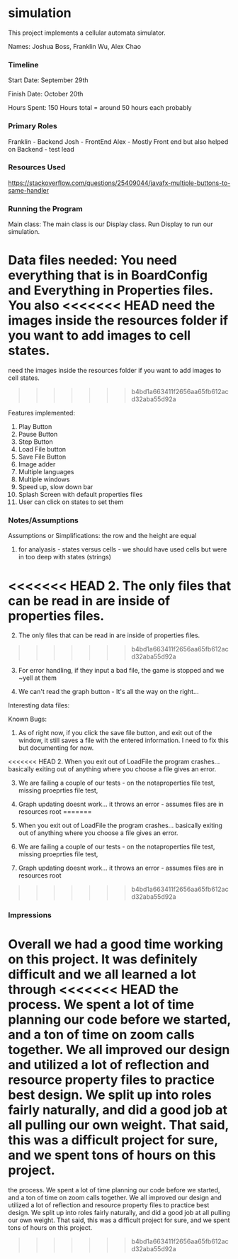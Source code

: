 simulation
====

This project implements a cellular automata simulator.

Names: Joshua Boss, Franklin Wu, Alex Chao

### Timeline 

Start Date: September 29th

Finish Date: October 20th

Hours Spent: 150 Hours total = around 50 hours each probably

### Primary Roles
Franklin - Backend
Josh - FrontEnd
Alex - Mostly Front end but also helped on Backend - test lead

### Resources Used

https://stackoverflow.com/questions/25409044/javafx-multiple-buttons-to-same-handler

### Running the Program

Main class: The main class is our Display class. Run Display to run our simulation.

Data files needed: You need everything that is in BoardConfig and Everything in Properties files. You also
<<<<<<< HEAD
need the images inside the resources folder if you want to add images to cell states. 
=======
need the images inside the resources folder if you want to add images to cell states.
>>>>>>> b4bd1a663411f2656aa65fb612acd32aba55d92a

Features implemented:

1. Play Button
2. Pause Button
3. Step Button
4. Load File button
5. Save File Button
6. Image adder
7. Multiple languages
8. Multiple windows
9. Speed up, slow down bar
10. Splash Screen with default properties files
11. User can click on states to set them



### Notes/Assumptions

Assumptions or Simplifications: the row and the height are equal

1. for analyasis - states versus cells - we should have used cells but were in too deep with states (strings)

<<<<<<< HEAD
2. The only files that can be read in are inside of properties files. 
=======
2. The only files that can be read in are inside of properties files.
>>>>>>> b4bd1a663411f2656aa65fb612acd32aba55d92a

3. For error handling, if they input a bad file, the game is stopped and we ~yell at them

4. We can't read the graph button - It's all the way on the right...

Interesting data files:

Known Bugs:

1. As of right now, if you click the save file button, and exit out of the window, it still saves a file with the entered
information. I need to fix this but documenting for now.

<<<<<<< HEAD
2. When you exit out of LoadFile the program crashes... basically exiting out of anything where you choose 
a file gives an error. 

3. We are failing a couple of our tests - on the notaproperties file test, missing proeprties file test, 

4. Graph updating doesnt work... it throws an error - 
assumes files are in resources root 
=======
2. When you exit out of LoadFile the program crashes... basically exiting out of anything where you choose
a file gives an error.

3. We are failing a couple of our tests - on the notaproperties file test, missing proeprties file test,

4. Graph updating doesnt work... it throws an error -
assumes files are in resources root
>>>>>>> b4bd1a663411f2656aa65fb612acd32aba55d92a


### Impressions

Overall we had a good time working on this project. It was definitely difficult and we all learned a lot through
<<<<<<< HEAD
the process. We spent a lot of time planning our code before we started, and a ton of time 
on zoom calls together. We all improved our design and utilized a lot of reflection and resource property files
to practice best design. We split up into roles fairly naturally, and did a good job at all pulling our own weight. 
That said, this was a difficult project for sure, and we spent tons of hours on this project. 
=======
the process. We spent a lot of time planning our code before we started, and a ton of time
on zoom calls together. We all improved our design and utilized a lot of reflection and resource property files
to practice best design. We split up into roles fairly naturally, and did a good job at all pulling our own weight.
That said, this was a difficult project for sure, and we spent tons of hours on this project.



>>>>>>> b4bd1a663411f2656aa65fb612acd32aba55d92a
